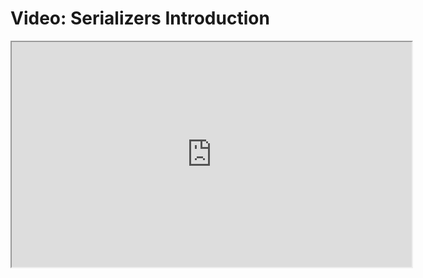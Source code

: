 # Video: Serializers Introduction

<iframe src="https://player.vimeo.com/video/606907833/?title=0&byline=0&portrait=0" width="640" height="360" allowfullscreen="allowfullscreen" allow="autoplay; fullscreen; picture-in-picture"></iframe>
